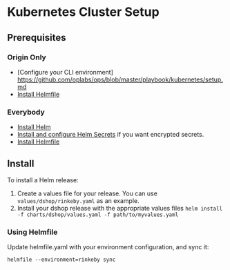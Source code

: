 # Kubernetes Cluster Setup

## Prerequisites

### Origin Only

- [Configure your CLI environment] https://github.com/oplabs/ops/blob/master/playbook/kubernetes/setup.md
- [Install Helmfile](https://github.com/roboll/helmfile#installation)

### Everybody

- [Install Helm](https://github.com/roboll/helmfile#installation)
- [Install and configure Helm Secrets](https://github.com/jkroepke/helm-secrets) if you want encrypted secrets.
- [Install Helmfile](https://github.com/roboll/helmfile)

## Install

To install a Helm release:

1) Create a values file for your release.  You can use `values/dshop/rinkeby.yaml` as an example.
2) Install your dshop release with the appropriate values files `helm install -f charts/dshop/values.yaml -f path/to/myvalues.yaml`

### Using Helmfile

Update helmfile.yaml with your environment configuration, and sync it:

    helmfile --environment=rinkeby sync
